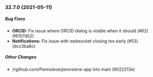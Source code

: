### 32.7.0 (2021-05-11)

##### Bug Fixes

* **ORCID:**  Fix issue where ORCID dialog is visible when it should (#62) (f6107d52)
* **Notifications:**  Fix issue with websocket closing too early (#53) (dcc3ba8c)

##### Other Changes

* //github.com/Pennsieve/pennsieve-app into main (9022213e)


